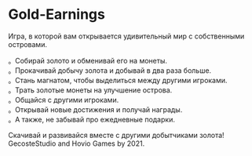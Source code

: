 # Gold-Earnings
Игра, в которой вам открывается удивительный мир с собственными островами. <br />

。Собирай золото и обменивай его на монеты. <br />
。Прокачивай добычу золота и добывай в два раза больше. <br />
。Стань магнатом, чтобы выделиться между другими игроками. <br />
。Трать золотые монеты на улучшение острова. <br />
。Общайся с другими игроками. <br />
。Открывай новые достижения и получай награды. <br />
。А также, не забывай про ежедневные подарки. <br />

Скачивай и развивайся вместе с другими добытчиками золота! <br />
GecosteStudio and Hovio Games by 2021.
